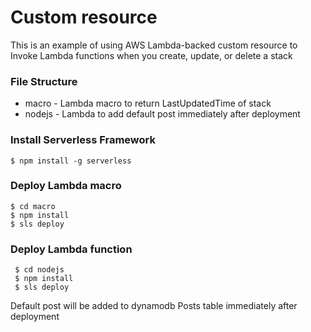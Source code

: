 # Custom resource

This is an example of using AWS Lambda-backed custom resource to Invoke Lambda functions when you create, update, or delete a stack

### File Structure

- macro - Lambda macro to return LastUpdatedTime of stack
- nodejs - Lambda to add default post immediately after deployment

### Install Serverless Framework

```
$ npm install -g serverless
```

### Deploy Lambda macro

```
$ cd macro
$ npm install
$ sls deploy
```

### Deploy Lambda function

```buildoutcfg
 $ cd nodejs
 $ npm install
 $ sls deploy
```

Default post will be added to dynamodb Posts table immediately after deployment
